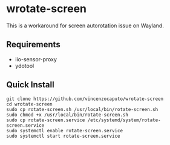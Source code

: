 # wrotate-screen
This is a workaround for screen autorotation issue on Wayland.

## Requirements
- iio-sensor-proxy
- ydotool

## Quick Install

```
git clone https://github.com/vincenzocaputo/wrotate-screen
cd wrotate-screen
sudo cp rotate-screen.sh /usr/local/bin/rotate-screen.sh
sudo chmod +x /usr/local/bin/rotate-screen.sh
sudo cp rotate-screen.service /etc/systemd/system/rotate-screen.service
sudo systemctl enable rotate-screen.service
sudo systemctl start rotate-screen.service
```
